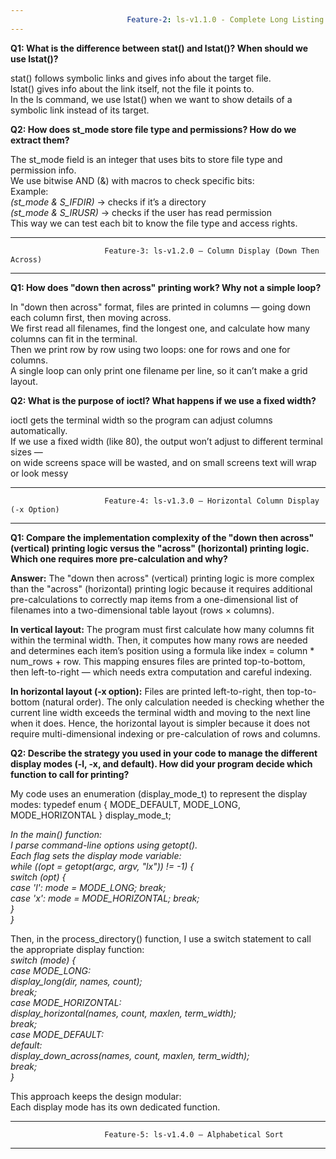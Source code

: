 ```yaml
---
                          Feature-2: ls-v1.1.0 - Complete Long Listing Format 
---
```


**Q1: What is the difference between stat() and lstat()? When should we use lstat()?**  

stat() follows symbolic links and gives info about the target file.  
lstat() gives info about the link itself, not the file it points to.  
In the ls command, we use lstat() when we want to show details of a symbolic link instead of its target.  

**Q2: How does st_mode store file type and permissions? How do we extract them?**  

The st_mode field is an integer that uses bits to store file type and permission info.  
We use bitwise AND (&) with macros to check specific bits:  
Example:  
*(st_mode & S_IFDIR)* → checks if it’s a directory  
*(st_mode & S_IRUSR)* → checks if the user has read permission  
This way we can test each bit to know the file type and access rights.  

---
                         Feature-3: ls-v1.2.0 – Column Display (Down Then Across)
---

**Q1: How does "down then across" printing work? Why not a simple loop?**  

In "down then across" format, files are printed in columns — going down each column first, then moving across.  
We first read all filenames, find the longest one, and calculate how many columns can fit in the terminal.  
Then we print row by row using two loops: one for rows and one for columns.  
A single loop can only print one filename per line, so it can’t make a grid layout.  

**Q2: What is the purpose of ioctl? What happens if we use a fixed width?**  

ioctl gets the terminal width so the program can adjust columns automatically.  
If we use a fixed width (like 80), the output won’t adjust to different terminal sizes —  
on wide screens space will be wasted, and on small screens text will wrap or look messy  

---
                         Feature-4: ls-v1.3.0 – Horizontal Column Display (-x Option)
---

**Q1: Compare the implementation complexity of the "down then across" (vertical) printing logic versus the "across" (horizontal) printing logic. Which one requires more pre-calculation and why?**

**Answer:**
The "down then across" (vertical) printing logic is more complex than the "across" (horizontal) printing logic because it requires additional pre-calculations to correctly map items from a one-dimensional list of filenames into a two-dimensional table layout (rows × columns).

**In vertical layout:**
The program must first calculate how many columns fit within the terminal width.
Then, it computes how many rows are needed and determines each item’s position using a formula like index = column * num_rows + row.
This mapping ensures files are printed top-to-bottom, then left-to-right — which needs extra computation and careful indexing.

**In horizontal layout (-x option):**
Files are printed left-to-right, then top-to-bottom (natural order).
The only calculation needed is checking whether the current line width exceeds the terminal width and moving to the next line when it does.
Hence, the horizontal layout is simpler because it does not require multi-dimensional indexing or pre-calculation of rows and columns.

**Q2: Describe the strategy you used in your code to manage the different display modes (-l, -x, and default). How did your program decide which function to call for printing?**

My code uses an enumeration (display_mode_t) to represent the display modes:
typedef enum { MODE_DEFAULT, MODE_LONG, MODE_HORIZONTAL } display_mode_t;

*In the main() function:  
I parse command-line options using getopt().  
Each flag sets the display mode variable:  
while ((opt = getopt(argc, argv, "lx")) != -1) {  
    switch (opt) {  
        case 'l': mode = MODE_LONG; break;  
        case 'x': mode = MODE_HORIZONTAL; break;  
    }  
}*  

Then, in the process_directory() function, I use a switch statement to call the appropriate display function:  
*switch (mode) {  
    case MODE_LONG:  
        display_long(dir, names, count);  
        break;  
    case MODE_HORIZONTAL:  
        display_horizontal(names, count, maxlen, term_width);  
        break;  
    case MODE_DEFAULT:  
    default:  
        display_down_across(names, count, maxlen, term_width);  
        break;  
}*  

This approach keeps the design modular:   
Each display mode has its own dedicated function.  

---
                         Feature-5: ls-v1.4.0 – Alphabetical Sort 
---
